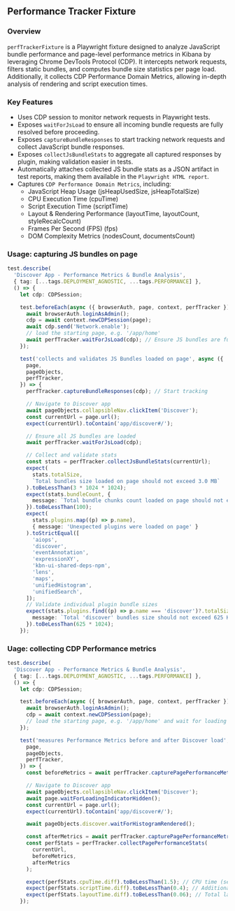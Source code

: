 ## Performance Tracker Fixture

### Overview

`perfTrackerFixture` is a Playwright fixture designed to analyze JavaScript bundle performance and page-level performance metrics in Kibana by leveraging Chrome DevTools Protocol (CDP). It intercepts network requests, filters static bundles, and computes bundle size statistics per page load. Additionally, it collects CDP Performance Domain Metrics, allowing in-depth analysis of rendering and script execution times.

### Key Features

- Uses CDP session to monitor network requests in Playwright tests.
- Exposes `waitForJsLoad` to ensure all incoming bundle requests are fully resolved before proceeding.
- Exposes `captureBundleResponses` to start tracking network requests and collect JavaScript bundle responses.
- Exposes `collectJsBundleStats` to aggregate all captured responses by plugin, making validation easier in tests.
- Automatically attaches collected JS bundle stats as a JSON artifact in test reports, making them available in the `Playwright HTML report`.
- Captures `CDP Performance Domain Metrics`, including:
  - JavaScript Heap Usage (jsHeapUsedSize, jsHeapTotalSize)
  - CPU Execution Time (cpuTime)
  - Script Execution Time (scriptTime)
  - Layout & Rendering Performance (layoutTime, layoutCount, styleRecalcCount)
  - Frames Per Second (FPS) (fps)
  - DOM Complexity Metrics (nodesCount, documentsCount)


### Usage: capturing JS bundles on page

```ts
test.describe(
  'Discover App - Performance Metrics & Bundle Analysis',
  { tag: [...tags.DEPLOYMENT_AGNOSTIC, ...tags.PERFORMANCE] },
  () => {
    let cdp: CDPSession;

    test.beforeEach(async ({ browserAuth, page, context, perfTracker }) => {
      await browserAuth.loginAsAdmin();
      cdp = await context.newCDPSession(page);
      await cdp.send('Network.enable');
      // load the starting page, e.g. '/app/home'
      await perfTracker.waitForJsLoad(cdp); // Ensure JS bundles are fully loaded
    });

    test('collects and validates JS Bundles loaded on page', async ({
      page,
      pageObjects,
      perfTracker,
    }) => {
      perfTracker.captureBundleResponses(cdp); // Start tracking

      // Navigate to Discover app
      await pageObjects.collapsibleNav.clickItem('Discover');
      const currentUrl = page.url();
      expect(currentUrl).toContain('app/discover#/');

      // Ensure all JS bundles are loaded
      await perfTracker.waitForJsLoad(cdp);

      // Collect and validate stats
      const stats = perfTracker.collectJsBundleStats(currentUrl);
      expect(
        stats.totalSize,
        `Total bundles size loaded on page should not exceed 3.0 MB`
      ).toBeLessThan(3 * 1024 * 1024);
      expect(stats.bundleCount, {
        message: `Total bundle chunks count loaded on page should not exceed 100`,
      }).toBeLessThan(100);
      expect(
        stats.plugins.map((p) => p.name),
        { message: 'Unexpected plugins were loaded on page' }
      ).toStrictEqual([
        'aiops',
        'discover',
        'eventAnnotation',
        'expressionXY',
        'kbn-ui-shared-deps-npm',
        'lens',
        'maps',
        'unifiedHistogram',
        'unifiedSearch',
      ]);
      // Validate individual plugin bundle sizes
      expect(stats.plugins.find((p) => p.name === 'discover')?.totalSize, {
        message: `Total 'discover' bundles size should not exceed 625 KB`,
      }).toBeLessThan(625 * 1024);
    });
```

### Uage: collecting CDP Performance metrics

```ts
test.describe(
  'Discover App - Performance Metrics & Bundle Analysis',
  { tag: [...tags.DEPLOYMENT_AGNOSTIC, ...tags.PERFORMANCE] },
  () => {
    let cdp: CDPSession;

    test.beforeEach(async ({ browserAuth, page, context, perfTracker }) => {
      await browserAuth.loginAsAdmin();
      cdp = await context.newCDPSession(page);
      // load the starting page, e.g. '/app/home' and wait for loading to finish
    });

    test('measures Performance Metrics before and after Discover load', async ({
      page,
      pageObjects,
      perfTracker,
    }) => {
      const beforeMetrics = await perfTracker.capturePagePerformanceMetrics(cdp);

      // Navigate to Discover app
      await pageObjects.collapsibleNav.clickItem('Discover');
      await page.waitForLoadingIndicatorHidden();
      const currentUrl = page.url();
      expect(currentUrl).toContain('app/discover#/');

      await pageObjects.discover.waitForHistogramRendered();

      const afterMetrics = await perfTracker.capturePagePerformanceMetrics(cdp);
      const perfStats = perfTracker.collectPagePerformanceStats(
        currentUrl,
        beforeMetrics,
        afterMetrics
      );

      expect(perfStats.cpuTime.diff).toBeLessThan(1.5); // CPU time (seconds) usage during page navigation
      expect(perfStats.scriptTime.diff).toBeLessThan(0.4); // Additional time (seconds) spent executing JS scripts
      expect(perfStats.layoutTime.diff).toBeLessThan(0.06); // Total layout computation time (seconds)
    });
```
